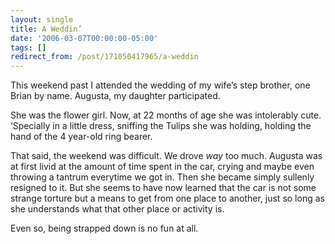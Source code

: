 ```yaml
---
layout: single
title: A Weddin’
date: '2006-03-07T00:00:00-05:00'
tags: []
redirect_from: /post/171050417965/a-weddin
---
```

<p>This weekend past I attended the wedding of my wife&rsquo;s step brother, one Brian by name. Augusta, my daughter participated.</p>

<p>She was the flower girl. Now, at 22 months of age she was intolerably cute. &lsquo;Specially in a little dress, sniffing the Tulips she was holding, holding the hand of the 4 year-old ring bearer.</p>

<p>That said, the weekend was difficult. We drove <em>way</em> too much. Augusta was at first livid at the amount of time spent in the car, crying and maybe even throwing a tantrum everytime we got in. Then she became simply sullenly resigned to it. But she seems to have now learned that the car is not some strange torture but a means to get from one place to another, just so long as she understands what that other place or activity is.</p>

<p>Even so, being strapped down is no fun at all.</p>
